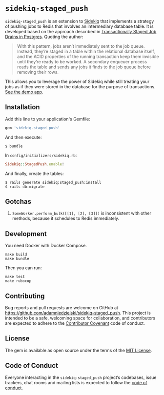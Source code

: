 # `sidekiq-staged_push`

`sidekiq-staged_push` is an extension to [Sidekiq](http://github.com/mperham/sidekiq) that
implements a strategy of pushing jobs to Redis that involves an intermediary database table.
It is developed based on the approach described in [Transactionally Staged Job Drains in Postgres](https://brandur.org/job-drain). Quoting the author:

> With this pattern, jobs aren’t immediately sent to the job queue. Instead, they’re staged in
> a table within the relational database itself, and the ACID properties of the running
> transaction keep them invisible until they’re ready to be worked. A secondary enqueuer
> process reads the table and sends any jobs it finds to the job queue before removing their
> rows.

This allows you to leverage the power of Sidekiq while still treating your jobs as if they
were stored in the database for the purpose of transactions.
[See the demo app](https://github.com/adamniedzielski/sidekiq-staged_push-demo).

## Installation

Add this line to your application's Gemfile:

```ruby
gem 'sidekiq-staged_push'
```

And then execute:

    $ bundle

In `config/initializers/sidekiq.rb`:

```ruby
Sidekiq::StagedPush.enable!
```

And finally, create the tables:

    $ rails generate sidekiq:staged_push:install
    $ rails db:migrate


## Gotchas

1. `SomeWorker.perform_bulk([[1], [2], [3]])` is inconsistent with other methods, because it
schedules to Redis immediately.

## Development

You need Docker with Docker Compose.

```
make build
make bundle
```

Then you can run:

```
make test
make rubocop
```

## Contributing

Bug reports and pull requests are welcome on GitHub at https://github.com/adamniedzielski/sidekiq-staged_push. This project is intended to be a safe, welcoming space for collaboration, and contributors are expected to adhere to the [Contributor Covenant](http://contributor-covenant.org) code of conduct.

## License

The gem is available as open source under the terms of the [MIT License](https://opensource.org/licenses/MIT).

## Code of Conduct

Everyone interacting in the `sidekiq-staged_push` project’s codebases, issue trackers, chat rooms and mailing lists is expected to follow the [code of conduct](https://github.com/adamniedzielski/sidekiq-staged_push/blob/master/CODE_OF_CONDUCT.md).
